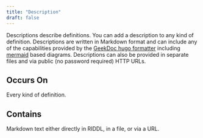 ```yaml
---
title: "Description"
draft: false
---
```


Descriptions describe definitions. You can add a description to any kind of
definition. Descriptions are written in Markdown format and can include any
of the capabilities provided by the
[GeekDoc hugo formatter](https://geekdocs.de/usage/getting-started/)
including [mermaid](https://mermaid-js.github.io/mermaid/#/README) 
based diagrams. Descriptions can also be provided in separate files and via
public (no password required) HTTP URLs. 

## Occurs On
Every kind of definition.

## Contains
Markdown text either directly in RIDDL, in a file, or via a URL.
